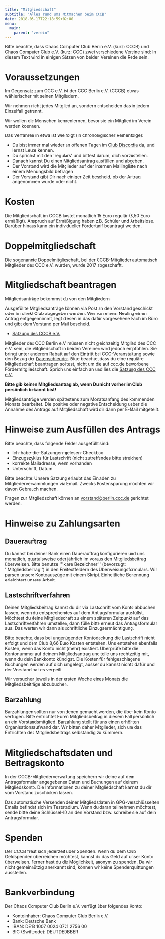 ```yaml
---
title: "Mitgliedschaft"
subtitle: "Alles rund ums Mitmachen beim CCCB"
date: 2018-05-17T22:18:59+02:00
menu:
  main:
    parent: "verein"
---
```


Bitte beachte, dass Chaos Computer Club Berlin e.V. (kurz: CCCB) und Chaos Computer Club e.V. (kurz: CCC) zwei verschiedene Vereine sind: In diesem Text wird in einigen Sätzen von beiden Vereinen die Rede sein.

# Voraussetzungen 

Im Gegensatz zum CCC e.V. ist der CCC Berlin e.V. (CCCB) etwas wählerischer mit seinen Mitgliedern.

Wir nehmen nicht jedes Mitglied an, sondern entscheiden das in jedem Einzelfall getrennt.

Wir wollen die Menschen kennenlernen, bevor sie ein Mitglied im Verein werden koennen.  

Das Verfahren in etwa ist wie folgt (in chronologischer Reihenfolge):

  * Du bist immer mal wieder an offenen Tagen im [Club Discordia](/page/clubdiscordia/) da, und lernst Leute kennen.
  * Du sprichst mit den 'regulars' und bittest darum, dich vorzustellen.
  * Danach kannst Du einen Mitgliedsantrag ausfüllen und abgeben.
  * Der Vorstand wird die Mitglieder auf der internen Mailingliste nach einem Meinungsbild befragen
  * Der Vorstand gibt Dir nach einiger Zeit bescheid, ob der Antrag angenommen wurde oder nicht.

# Kosten 

Die Mitgliedschaft im CCCB kostet monatlich 15 Euro regulär (8,50 Euro ermäßigt). Anspruch auf Ermäßigung haben z.B. Schüler und Arbeitslose. Darüber hinaus kann ein individueller Fördertarif beantragt werden.

# Doppelmitgliedschaft

Die sogenannte Doppelmitglieschaft, bei der CCCB-Mitglieder automatisch Mitglieder des CCC e.V. wurden, wurde 2017 abgeschafft.
 
# Mitgliedschaft beantragen 

Mitgliedsanträge bekommst du von den Mitgliedern 

Ausgefüllte Mitgliedsanträge können via Post an den Vorstand geschickt oder im direkt Club abgegeben werden. Wer von einem Neuling einen Antrag entgegennimmt, legt diesen in das dafür vorgesehene Fach im Büro und gibt dem Vorstand per Mail bescheid. 

  * [Satzung des CCCB e.V.](/page/satzung/)

Mitglieder des CCC Berlin e.V. müssen nicht gleichzeitig Mitglied des CCC e.V. sein, die Mitgliedschaft in beiden Vereinen wird jedoch empfohlen. Sie bringt unter anderem Rabatt auf den Eintritt bei CCC-Veranstaltung sowie den Bezug der [Datenschleuder](https://ds.ccc.de). Bitte beachte, dass du eine reguläre Mitgliedschaft beantragen solltest, nicht um die auf ccc.de beworbene Fördermitgliedschaft. Sprich uns einfach an und lies die [Satzung des CCC e.V.](https://ccc.de/de/satzung)

**Bitte gib keinen Mitgliedsantrag ab, wenn Du nicht vorher im Club persönlich bekannt bist!**

Mitgliedsanträge werden spätestens zum Monatsanfang des kommenden Monats bearbeitet. Die positive oder negative Entscheidung ueber die Annahme des Antrags auf Mitgliedschaft wird dir dann per E-Mail mitgeteilt.

# Hinweise zum Ausfüllen des Antrags 

Bitte beachte, dass folgende Felder ausgefüllt sind:

* Ich-habe-die-Satzungen-gelesen-Checkbox
* Einzugszyklus für Lastschrift (nicht zutreffendes bitte streichen)
* korrekte Mailadresse, wenn vorhanden
* Unterschrift, Datum

Bitte beachte: Unsere Satzung erlaubt das Einladen zu Mitgliederversammlungen via Email. Zwecks Kostensparung möchten wir davon Gebrauch machen.

Fragen zur Mitgliedschaft können an <vorstand@berlin.ccc.de> gerichtet werden.

# Hinweise zu Zahlungsarten

## Dauerauftrag

Du kannst bei deiner Bank einen Dauerauftrag konfigurieren und uns monatlich, quartalsweise oder jährlich im voraus den Mitgliedsbeitrag überweisen. Bitte benutze '''klare Bezeichner''' (bevorzugt: ''Mitgliedsbeitrag'') in den Freitextfeldern des Überweisungsformulars. Wir parsen unsere Kontoauszüge mit einem Skript. Einheitliche Benennung erleichtert unsere Arbeit.

## Lastschriftverfahren

Deinen Mitgliedsbeitrag kannst du dir via Lastschrift vom Konto abbuchen lassen, wenn du entsprechendes auf dem Antragsformular ausfüllst. Möchtest du deine Mitgliedschaft zu einem späteren Zeitpunkt auf das Lastschriftverfahren umstellen, dann fülle bitte erneut das Antragsformular aus. Das werten wir dann als schriftliche Einzugsermächtigung.

Bitte beachte, dass bei ungenügender Kontodeckung die Lastschrift nicht erfolgt und dem Club 8,66 Euro Kosten entstehen. Uns entstehen ebenfalls Kosten, wenn das Konto nicht (mehr) existiert. Überprüfe bitte die Kontonummer auf deinem Mitgliedsantrag und teile uns rechtzeitig mit, wenn du dein Bankkonto kündigst. Die Kosten für fehlgeschlagene Buchungen werden auf dich umgelegt, ausser du kannst nichts dafür und der Vorstand hat es verpeilt.

Wir versuchen jeweils in der ersten Woche eines Monats die Mitgliedsbeiträge abzubuchen.

## Barzahlung

Barzahlungen sollten nur von denen gemacht werden, die über kein Konto verfügen. Bitte entrichtet Euren Mitgliedsbeitrag in diesem Fall persönlich an ein Vorstandsmitglied. Barzahlung stellt für uns einen erhöhten Organisationsaufwand dar. Wir bitten daher Mitglieder, sich um das Entrichten des Mitgliedsbeitrags selbständig zu kümmern.

# Mitgliedschaftsdaten und Beitragskonto

In der CCCB-Mitgliederverwaltung speichern wir deine auf dem Antragsformular angegebenen Daten und Buchungen auf deinem Mitgliedskonto. Die Informationen zu deiner Mitgliedschaft kannst du dir vom Vorstand zuschicken lassen.

Das automatische Versenden deiner Mitgliedsdaten in GPG-verschlüsselten Emails befindet sich im Teststadium. Wenn du daran teilnehmen möchtest, sende bitte deine Schlüssel-ID an den Vorstand bzw. schreibe sie auf dein Antragsformular.

# Spenden

Der CCCB freut sich jederzeit über Spenden. Wenn du dem Club Geldspenden überreichen möchtest, kannst du das Geld auf unser Konto überweisen. Ferner hast du die Möglichkeit, anonym zu spenden. Da wir nicht gemeinnützig anerkannt sind, können wir keine Spendenquittungen ausstellen.

# Bankverbindung

Der Chaos Computer Club Berlin e.V. verfügt über folgendes Konto:

* Kontoinhaber: Chaos Computer Club Berlin e.V.
* Bank: Deutsche Bank
* IBAN: DE13 1007 0024 0721 2756 00
* BIC (Swiftcode): DEUTDEDBBER

